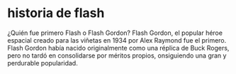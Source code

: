 # historia de flash



¿Quién fue primero Flash o Flash Gordon?
Flash Gordon, el popular héroe espacial creado para las viñetas en 1934 por Alex Raymond fue el primero. Flash Gordon había nacido originalmente como una réplica de Buck Rogers, pero no tardó en consolidarse por méritos propios, 
onsiguiendo una gran y perdurable popularidad.
